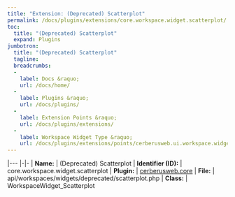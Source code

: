 ```yaml
---
title: "Extension: (Deprecated) Scatterplot"
permalink: /docs/plugins/extensions/core.workspace.widget.scatterplot/
toc:
  title: "(Deprecated) Scatterplot"
  expand: Plugins
jumbotron:
  title: "(Deprecated) Scatterplot"
  tagline: 
  breadcrumbs:
  -
    label: Docs &raquo;
    url: /docs/home/
  -
    label: Plugins &raquo;
    url: /docs/plugins/
  -
    label: Extension Points &raquo;
    url: /docs/plugins/extensions/
  -
    label: Workspace Widget Type &raquo;
    url: /docs/plugins/extensions/points/cerberusweb.ui.workspace.widget
---
```


|---
|-|-
| **Name:** | (Deprecated) Scatterplot
| **Identifier (ID):** | core.workspace.widget.scatterplot
| **Plugin:** | [cerberusweb.core](/docs/plugins/cerberusweb.core/)
| **File:** | api/workspaces/widgets/deprecated/scatterplot.php
| **Class:** | WorkspaceWidget_Scatterplot

